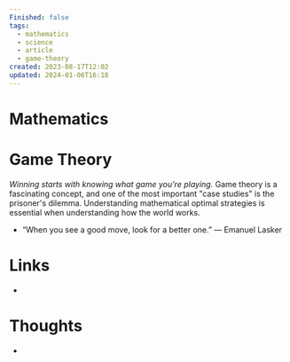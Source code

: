 ```yaml
---
Finished: false
tags:
  - mathematics
  - science
  - article
  - game-theory
created: 2023-08-17T12:02
updated: 2024-01-06T16:18
---
```

# Mathematics




# Game Theory
*Winning starts with knowing what game you're playing.* Game theory is a fascinating concept, and one of the most important "case studies" is the prisoner's dilemma. Understanding mathematical optimal strategies is essential when understanding how the world works. 

- “When you see a good move, look for a better one.”  ― Emanuel Lasker

# Links
- 

# Thoughts 
- 


